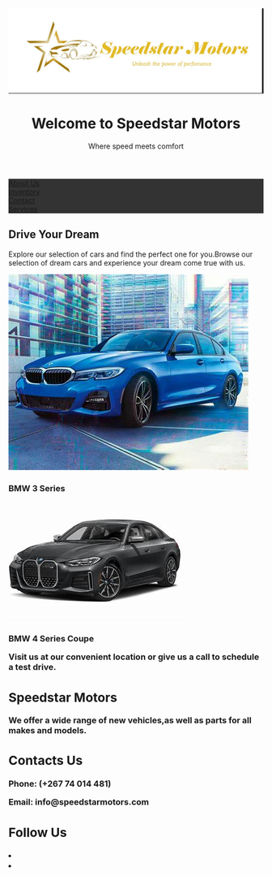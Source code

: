 <DOCTYPE html>
<html lang="en">
<head>
  <img src="logo1.jpg">
  <title></title>
</head>
  <body>
<header>
  <h1>Welcome to Speedstar Motors</h1>
  <p>Where speed meets comfort</p>
<nav>
  <style>
ul {
  list-style-type: none;
  margin: 0;
  padding:0;
  overflow: hidden;
  background-color: #333333;
}

li {
  float:left;
}

li a {
  display: block;
  color: white;
  text-align: center;
  padding: 16px;
  text-decoration: none;
}

li a:hover {
  background-color: #111111;
}
</style>
</nav>  
</header>
<ul>
  <li><a href="About.html">About Us</a></li>
  <li><a href="Inventory">Inventory</a></li>
  <li><a href="#contact">Contact</a></li>
  <li><a href="Services.html">Services</a></li>
</ul>
<main>
  <h2>Drive Your Dream</h2>
  <p>Explore our selection of cars and find the perfect one for you.Browse our selection of dream cars and experience your dream come true with us.</p>
</main>
  <img src="car1.jpg" alt="A new car from Speedstar Motors">
  <h3>BMW 3 Series</h3>
  <img src="car3.jpg" alt= "A new car from Speedstar Motors">
    <h3>BMW 4 Series Coupe</>
  <p>Visit us at our convenient location or give us a call to schedule a test drive.</p>
  <footer>
    <section>
      <h2> Speedstar Motors</h2>
      <p>We offer a wide range of new vehicles,as well as parts for all makes and models.</p>
    <h2>Contacts Us</h2>
    <p>Phone: (+267 74 014 481)</p>
    <p>Email: info@speedstarmotors.com</p>
  </section>
    <h2>Follow Us</h2>
      <li><a href=https://www.facebook.com/speedstarmotors</a></li>
        <li><a href=https:www.instagram.com/speedstarmotors</a></li>
    </ul>
  </footer>
    </body>
</html>
  
